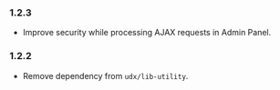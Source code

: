 ### 1.2.3

* Improve security while processing AJAX requests in Admin Panel.

### 1.2.2

* Remove dependency from `udx/lib-utility`.
